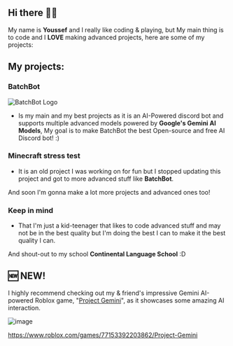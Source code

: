 ## Hi there 👋😄

My name is **Youssef** and I really like coding & playing, but My main thing is to code and I **LOVE** making advanced projects, here are some of my projects:

## My projects:

### **BatchBot** 
![BatchBot Logo](https://github.com/user-attachments/assets/76b8a6fa-168c-43f8-b9cf-6a439d90b063)
- Is my main and my best projects as it is an AI-Powered discord bot and supports multiple advanced models powered by **Google's Gemini AI Models**, My goal is to make BatchBot the best Open-source and free AI Discord bot! :)

### **Minecraft stress test**
- It is an old project I was working on for fun but I stopped updating this project and got to more advanced stuff like **BatchBot**.

And soon I'm gonna make a lot more projects and advanced ones too!

### Keep in mind
- That I'm just a kid-teenager that likes to code advanced stuff and may not be in the best quality but I'm doing the best I can to make it the best quality I can.

And shout-out to my school **Continental Language School** :D

## 🆕 NEW!

I highly recommend checking out my & friend's impressive Gemini AI-powered Roblox game, "[Project Gemini](https://www.roblox.com/games/77153392203862/Project-Gemini)", as it showcases some amazing AI interaction.

![image](https://github.com/user-attachments/assets/b476652d-7fe5-449b-9b7f-76ac68dfabff)

https://www.roblox.com/games/77153392203862/Project-Gemini
